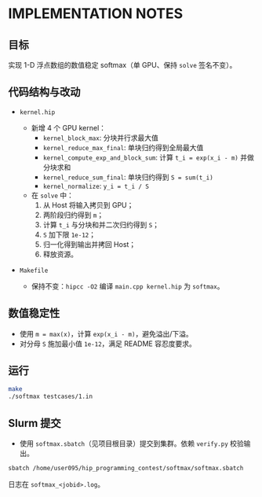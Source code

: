 # IMPLEMENTATION NOTES

## 目标
实现 1-D 浮点数组的数值稳定 softmax（单 GPU、保持 `solve` 签名不变）。

## 代码结构与改动

- `kernel.hip`
  - 新增 4 个 GPU kernel：
    - `kernel_block_max`: 分块并行求最大值
    - `kernel_reduce_max_final`: 单块归约得到全局最大值
    - `kernel_compute_exp_and_block_sum`: 计算 `t_i = exp(x_i - m)` 并做分块求和
    - `kernel_reduce_sum_final`: 单块归约得到 `S = sum(t_i)`
    - `kernel_normalize`: `y_i = t_i / S`
  - 在 `solve` 中：
    1) 从 Host 将输入拷贝到 GPU；
    2) 两阶段归约得到 `m`；
    3) 计算 `t_i` 与分块和并二次归约得到 `S`；
    4) `S` 加下限 `1e-12`；
    5) 归一化得到输出并拷回 Host；
    6) 释放资源。

- `Makefile`
  - 保持不变：`hipcc -O2` 编译 `main.cpp kernel.hip` 为 `softmax`。

## 数值稳定性

- 使用 `m = max(x)`，计算 `exp(x_i - m)`，避免溢出/下溢。
- 对分母 `S` 施加最小值 `1e-12`，满足 README 容忍度要求。

## 运行

```bash
make
./softmax testcases/1.in
```

## Slurm 提交

- 使用 `softmax.sbatch`（见项目根目录）提交到集群。依赖 `verify.py` 校验输出。

```bash
sbatch /home/user095/hip_programming_contest/softmax/softmax.sbatch
```

日志在 `softmax_<jobid>.log`。


